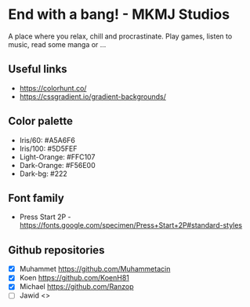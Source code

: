 # End with a bang! - MKMJ Studios

A place where you relax, chill and procrastinate. Play games, listen to music, read some manga or ...

## Useful links

- <https://colorhunt.co/>
- <https://cssgradient.io/gradient-backgrounds/>

## Color palette

- Iris/60: #A5A6F6
- Iris/100: #5D5FEF
- Light-Orange: #FFC107
- Dark-Orange: #F56E00
- Dark-bg: #222

## Font family

- Press Start 2P - <https://fonts.google.com/specimen/Press+Start+2P#standard-styles>

## Github repositories

- [x] Muhammet <https://github.com/Muhammetacin>
- [x] Koen <https://github.com/KoenH81>
- [x] Michael <https://github.com/Ranzop>
- [ ] Jawid <>
